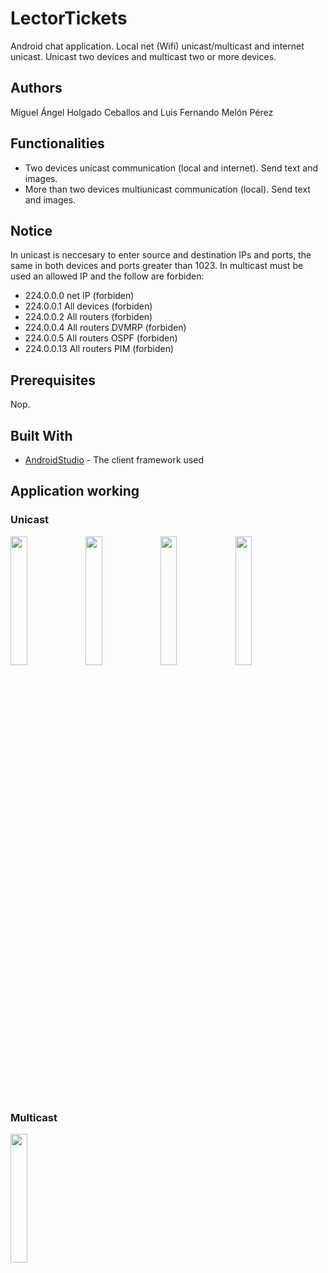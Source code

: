 # LectorTickets

Android chat application. Local net (Wifi) unicast/multicast and internet unicast. Unicast two devices and multicast two or more devices.

## Authors

Miguel Ángel Holgado Ceballos and Luis Fernando Melón Pérez

## Functionalities

* Two devices unicast communication (local and internet). Send text and images.
* More than two devices multiunicast communication (local). Send text and images.

## Notice

In unicast is neccesary to enter source and destination IPs and ports, the same in both devices and ports greater than 1023. In multicast must be used an allowed IP and the follow are forbiden:
* 224.0.0.0 net IP (forbiden)
* 224.0.0.1 All devices (forbiden)
* 224.0.0.2 All routers (forbiden)
* 224.0.0.4 All routers DVMRP (forbiden)
* 224.0.0.5 All routers OSPF (forbiden)
* 224.0.0.13 All routers PIM (forbiden)

## Prerequisites

Nop.

## Built With

* [AndroidStudio](https://developer.android.com/studio/index.html) - The client framework used

## Application working

### Unicast

<img src="https://cloud.githubusercontent.com/assets/13255003/23951551/ab70a0ea-098e-11e7-8ab9-76c0abffccb2.png" width="23%"></img>
<img src="https://cloud.githubusercontent.com/assets/13255003/23951550/ab6e6672-098e-11e7-9d87-01a91bbcd70c.png" width="23%"></img>
<img src="https://cloud.githubusercontent.com/assets/13255003/23951557/abb0f88e-098e-11e7-8fa2-27e272ba6fb9.png" width="23%"></img>
<img src="https://cloud.githubusercontent.com/assets/13255003/23951556/aba1eef2-098e-11e7-8f95-633eb6b9ea2e.png" width="23%"></img>

### Multicast

<img src="https://cloud.githubusercontent.com/assets/13255003/23951554/ab9df3ec-098e-11e7-9def-4aff25efd152.png" width="23%"></img> 
